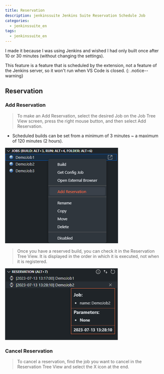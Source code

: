 ```yaml
---
title: Reservation
description: jenkinssuite Jenkins Suite Reservation Schedule Job
categories:
  - jenkinssuite_en
tags:
  - jenkinssuite_en
---
```


I made it because I was using Jenkins and wished I had only built once after 10 or 30 minutes (without changing the settings).

This feature is a feature that is scheduled by the extension, not a feature of the Jenkins server, so it won't run when VS Code is closed.
{: .notice--warning}

## Reservation

### Add Reservation

> To make an Add Reservation, select the desired Job on the Job Tree View screen, press the right mouse button, and then select Add Reservation.

* Scheduled builds can be set from a minimum of 3 minutes ~ a maximum of 120 minutes (2 hours).

![reservation1](/images/reservation/reservation_01.png)

> Once you have a reserved build, you can check it in the Reservation Tree View. It is displayed in the order in which it is executed, not when it is registered.

![reservation2](/images/reservation/reservation_02.png)

### Cancel Reservation

> To cancel a reservation, find the job you want to cancel in the Reservation Tree View and select the X icon at the end.
